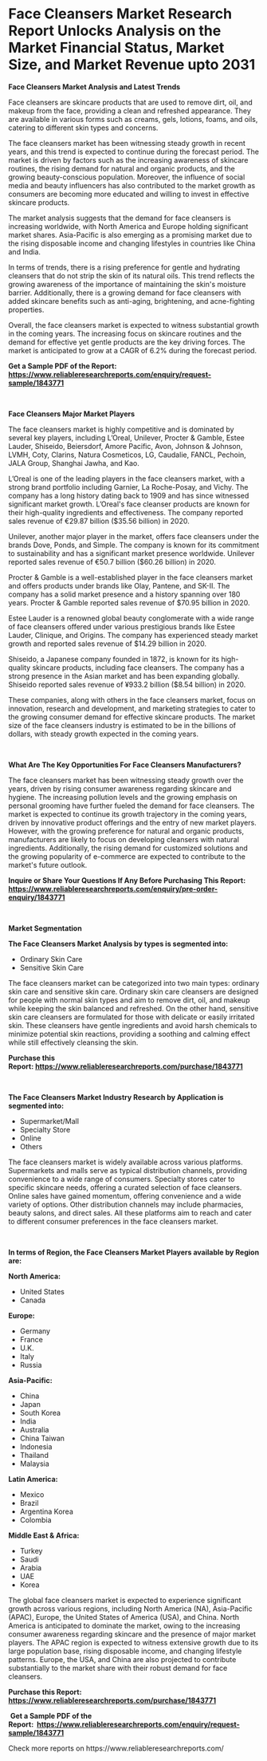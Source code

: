 <p><h1>Face Cleansers Market Research Report Unlocks Analysis on the Market Financial Status, Market Size, and Market Revenue upto 2031</h1></p><p><strong>Face Cleansers Market Analysis and Latest Trends</strong></p>
<p><p>Face cleansers are skincare products that are used to remove dirt, oil, and makeup from the face, providing a clean and refreshed appearance. They are available in various forms such as creams, gels, lotions, foams, and oils, catering to different skin types and concerns.</p><p>The face cleansers market has been witnessing steady growth in recent years, and this trend is expected to continue during the forecast period. The market is driven by factors such as the increasing awareness of skincare routines, the rising demand for natural and organic products, and the growing beauty-conscious population. Moreover, the influence of social media and beauty influencers has also contributed to the market growth as consumers are becoming more educated and willing to invest in effective skincare products.</p><p>The market analysis suggests that the demand for face cleansers is increasing worldwide, with North America and Europe holding significant market shares. Asia-Pacific is also emerging as a promising market due to the rising disposable income and changing lifestyles in countries like China and India.</p><p>In terms of trends, there is a rising preference for gentle and hydrating cleansers that do not strip the skin of its natural oils. This trend reflects the growing awareness of the importance of maintaining the skin's moisture barrier. Additionally, there is a growing demand for face cleansers with added skincare benefits such as anti-aging, brightening, and acne-fighting properties.</p><p>Overall, the face cleansers market is expected to witness substantial growth in the coming years. The increasing focus on skincare routines and the demand for effective yet gentle products are the key driving forces. The market is anticipated to grow at a CAGR of 6.2% during the forecast period.</p></p>
<p><strong>Get a Sample PDF of the Report:&nbsp; <a href="https://www.reliableresearchreports.com/enquiry/request-sample/1843771">https://www.reliableresearchreports.com/enquiry/request-sample/1843771</a></strong></p>
<p>&nbsp;</p>
<p><strong>Face Cleansers Major Market Players</strong></p>
<p><p>The face cleansers market is highly competitive and is dominated by several key players, including L’Oreal, Unilever, Procter & Gamble, Estee Lauder, Shiseido, Beiersdorf, Amore Pacific, Avon, Johnson & Johnson, LVMH, Coty, Clarins, Natura Cosmeticos, LG, Caudalie, FANCL, Pechoin, JALA Group, Shanghai Jawha, and Kao. </p><p>L’Oreal is one of the leading players in the face cleansers market, with a strong brand portfolio including Garnier, La Roche-Posay, and Vichy. The company has a long history dating back to 1909 and has since witnessed significant market growth. L’Oreal's face cleanser products are known for their high-quality ingredients and effectiveness. The company reported sales revenue of €29.87 billion ($35.56 billion) in 2020.</p><p>Unilever, another major player in the market, offers face cleansers under the brands Dove, Ponds, and Simple. The company is known for its commitment to sustainability and has a significant market presence worldwide. Unilever reported sales revenue of €50.7 billion ($60.26 billion) in 2020.</p><p>Procter & Gamble is a well-established player in the face cleansers market and offers products under brands like Olay, Pantene, and SK-II. The company has a solid market presence and a history spanning over 180 years. Procter & Gamble reported sales revenue of $70.95 billion in 2020.</p><p>Estee Lauder is a renowned global beauty conglomerate with a wide range of face cleansers offered under various prestigious brands like Estee Lauder, Clinique, and Origins. The company has experienced steady market growth and reported sales revenue of $14.29 billion in 2020.</p><p>Shiseido, a Japanese company founded in 1872, is known for its high-quality skincare products, including face cleansers. The company has a strong presence in the Asian market and has been expanding globally. Shiseido reported sales revenue of ¥933.2 billion ($8.54 billion) in 2020.</p><p>These companies, along with others in the face cleansers market, focus on innovation, research and development, and marketing strategies to cater to the growing consumer demand for effective skincare products. The market size of the face cleansers industry is estimated to be in the billions of dollars, with steady growth expected in the coming years.</p></p>
<p>&nbsp;</p>
<p><strong>What Are The Key Opportunities For Face Cleansers Manufacturers?</strong></p>
<p><p>The face cleansers market has been witnessing steady growth over the years, driven by rising consumer awareness regarding skincare and hygiene. The increasing pollution levels and the growing emphasis on personal grooming have further fueled the demand for face cleansers. The market is expected to continue its growth trajectory in the coming years, driven by innovative product offerings and the entry of new market players. However, with the growing preference for natural and organic products, manufacturers are likely to focus on developing cleansers with natural ingredients. Additionally, the rising demand for customized solutions and the growing popularity of e-commerce are expected to contribute to the market's future outlook.</p></p>
<p><strong>Inquire or Share Your Questions If Any Before Purchasing This Report: <a href="https://www.reliableresearchreports.com/enquiry/pre-order-enquiry/1843771">https://www.reliableresearchreports.com/enquiry/pre-order-enquiry/1843771</a></strong></p>
<p>&nbsp;</p>
<p><strong>Market Segmentation</strong></p>
<p><strong>The Face Cleansers Market Analysis by types is segmented into:</strong></p>
<p><ul><li>Ordinary Skin Care</li><li>Sensitive Skin Care</li></ul></p>
<p><p>The face cleansers market can be categorized into two main types: ordinary skin care and sensitive skin care. Ordinary skin care cleansers are designed for people with normal skin types and aim to remove dirt, oil, and makeup while keeping the skin balanced and refreshed. On the other hand, sensitive skin care cleansers are formulated for those with delicate or easily irritated skin. These cleansers have gentle ingredients and avoid harsh chemicals to minimize potential skin reactions, providing a soothing and calming effect while still effectively cleansing the skin.</p></p>
<p><strong>Purchase this Report:&nbsp;<a href="https://www.reliableresearchreports.com/purchase/1843771">https://www.reliableresearchreports.com/purchase/1843771</a></strong></p>
<p>&nbsp;</p>
<p><strong>The Face Cleansers Market Industry Research by Application is segmented into:</strong></p>
<p><ul><li>Supermarket/Mall</li><li>Specialty Store</li><li>Online</li><li>Others</li></ul></p>
<p><p>The face cleansers market is widely available across various platforms. Supermarkets and malls serve as typical distribution channels, providing convenience to a wide range of consumers. Specialty stores cater to specific skincare needs, offering a curated selection of face cleansers. Online sales have gained momentum, offering convenience and a wide variety of options. Other distribution channels may include pharmacies, beauty salons, and direct sales. All these platforms aim to reach and cater to different consumer preferences in the face cleansers market.</p></p>
<p>&nbsp;</p>
<p><strong>In terms of Region, the Face Cleansers Market Players available by Region are:</strong></p>
<p>
    <p> <strong> North America: </strong>
        <ul>
            <li>United States</li>
            <li>Canada</li>
        </ul>
        </p> 
    <p> <strong> Europe: </strong>
        <ul>
            <li>Germany</li>
            <li>France</li>
            <li>U.K.</li>
            <li>Italy</li>
            <li>Russia</li>
        </ul>
        </p> 
    <p> <strong> Asia-Pacific: </strong>
        <ul>
            <li>China</li>
            <li>Japan</li>
            <li>South Korea</li>
            <li>India</li>
            <li>Australia</li>
            <li>China Taiwan</li>
            <li>Indonesia</li>
            <li>Thailand</li>
            <li>Malaysia</li>
        </ul>
        </p> 
    <p> <strong> Latin America: </strong>
        <ul>
            <li>Mexico</li>
            <li>Brazil</li>
            <li>Argentina Korea</li>
            <li>Colombia</li>
        </ul>
        </p> 
    <p> <strong> Middle East & Africa: </strong>
        <ul>
            <li>Turkey</li>
            <li>Saudi</li>
            <li>Arabia</li>
            <li>UAE</li>
            <li>Korea</li>
        </ul>
    </p>
    </p>
<p><p>The global face cleansers market is expected to experience significant growth across various regions, including North America (NA), Asia-Pacific (APAC), Europe, the United States of America (USA), and China. North America is anticipated to dominate the market, owing to the increasing consumer awareness regarding skincare and the presence of major market players. The APAC region is expected to witness extensive growth due to its large population base, rising disposable income, and changing lifestyle patterns. Europe, the USA, and China are also projected to contribute substantially to the market share with their robust demand for face cleansers.</p></p>
<p><strong>Purchase this Report: <a href="https://www.reliableresearchreports.com/purchase/1843771">https://www.reliableresearchreports.com/purchase/1843771</a></strong></p>
<p>&nbsp;<strong>Get a Sample PDF of the Report:&nbsp;&nbsp;<a href="https://www.reliableresearchreports.com/enquiry/request-sample/1843771">https://www.reliableresearchreports.com/enquiry/request-sample/1843771</a></strong></p>
<p><strong></strong></p>
<p>Check more reports on https://www.reliableresearchreports.com/</p>